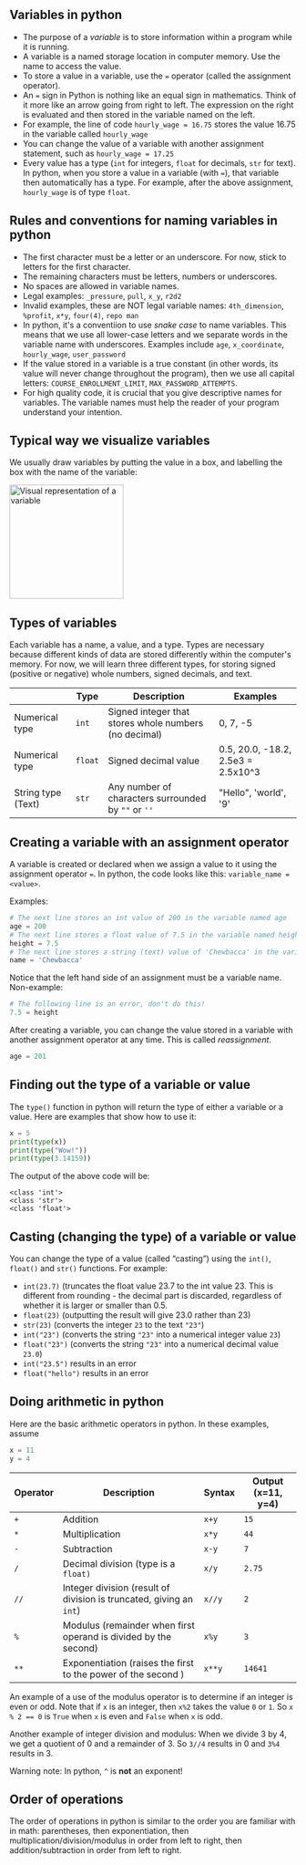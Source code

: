 ## Variables in python

- The purpose of a *variable* is to store information within a program while it is running.
- A variable is a named storage location in computer memory. Use the name to access the value.
- To store a value in a variable, use the `=` operator (called the assignment operator).
- An `=` sign in Python is nothing like an equal sign in mathematics. Think of it more like an arrow going from right to left. The expression on the right is evaluated and then stored in the variable named on the left.
- For example, the line of code
  `hourly_wage = 16.75`
  stores the value 16.75 in the variable called `hourly_wage`
- You can change the value of a variable with another assignment statement, such as 
  `hourly_wage = 17.25`
- Every value has a type (`int` for integers, `float` for decimals, `str` for text). In python, when you store a value in a variable (with `=`), that variable then automatically has a type. For example, after the above assignment, `hourly_wage` is of type `float`.


## Rules and conventions for naming variables in python

- The first character must be a letter or an underscore. For now, stick to letters for the first character.
- The remaining characters must be letters, numbers or underscores.
- No spaces are allowed in variable names.
- Legal examples: `_pressure`, `pull`, `x_y`, `r2d2`
- Invalid examples, these are NOT legal variable names: `4th_dimension`, `%profit`, `x*y`, `four(4)`, `repo man`
- In python, it's a conventiion to use *snake case* to name variables. This means that we use all lower-case letters and we separate words in the variable name with underscores. Examples include `age`, `x_coordinate`, `hourly_wage`, `user_password`
- If the value stored in a variable is a true constant (in other words, its value will never change throughout the program), then we use all capital letters: `COURSE_ENROLLMENT_LIMIT`, `MAX_PASSWORD_ATTEMPTS`.
- For high quality code, it is crucial that you give descriptive names for variables. The variable names must help the reader of your program understand your intention.

## Typical way we visualize variables
We usually draw variables by putting the value in a box, and labelling the box with the name of the variable:

<figure style="margin: 5px auto;">
<img src="img/variables_assignment_types_arithmetic/depiction_of_variable.png" alt="Visual representation of a variable" class="center" width="200">
</figure>

## Types of variables
Each variable has a name, a value, and a type. Types are necessary because different kinds of data are stored differently within the computer's memory. For now, we will learn three different types, for storing signed (positive or negative) whole numbers, signed decimals, and text.


| | Type|Description |Examples |
| -------- | -------- | --------|--------|
| Numerical type | `int` | Signed integer that stores whole numbers (no decimal) | 0, 7, -5|
|Numerical type | `float` | Signed decimal value | 0.5, 20.0, -18.2, 2.5e3 = 2.5x10^3|
| String type (Text) | `str` | Any number of characters surrounded by `""` or `''`| "Hello", 'world', '9'|

## Creating a variable with an assignment operator

A variable is created or declared when we assign a value to it using the assignment operator `=`. In python, the code looks like this:
`variable_name = <value>`.

Examples:
```python
# The next line stores an int value of 200 in the variable named age
age = 200
# The next line stores a float value of 7.5 in the variable named height
height = 7.5
# The next line stores a string (text) value of 'Chewbacca' in the variable named name
name = 'Chewbacca'
```

Notice that the left hand side of an assignment must be a variable name. Non-example:
```python
# The following line is an error, don't do this!
7.5 = height
```
After creating a variable, you can change the value stored in a variable with another assignment operator at any time. This is called *reassignment*.
```python
age = 201
```

## Finding out the type of a variable or value

The `type()` function in python will return the type of either a variable or a value. Here are examples that show how to use it:
```python
x = 5
print(type(x))
print(type("Wow!"))
print(type(3.14159))
```
The output of the above code will be:
```
<class 'int'>
<class 'str'>
<class 'float'>
```

## Casting (changing the type) of a variable or value

You can change the type of a value (called “casting”) using the `int()`, `float()` and `str()` functions. For example:
- `int(23.7)` (truncates the float value 23.7 to the int value 23. This is different from rounding - the decimal part is discarded, regardless of whether it is larger or smaller than 0.5.
- `float(23)` (outputting the result will give 23.0 rather than 23)
- `str(23)` (converts the integer `23` to the text `"23"`)
- `int("23")` (converts the string `"23"` into a numerical integer value `23`)
- `float("23")` (converts the string `"23"` into a numerical decimal value `23.0`)
- `int("23.5")` results in an error
- `float("hello")` results in an error

## Doing arithmetic in python

Here are the basic arithmetic operators in python. In these examples, assume
```python
x = 11
y = 4
```
|Operator|Description|Syntax|Output (x=11, y=4)|
| ----- | ----- | ----- | ----- |
|`+`|Addition |`x+y`|`15`|
|`*`|Multiplication |`x*y`|`44`|
|`-`| Subtraction | `x-y`|`7`|
|`/`| Decimal division (type is a `float)`| `x/y`|`2.75`|
|`//`| Integer division (result of division is truncated, giving an `int`)|`x//y`|`2`|
|`%`|Modulus (remainder when first operand is divided by the second)| `x%y`|`3`
|`**`|Exponentiation (raises the first  to the power of the second )|`x**y`|`14641`|

An example of a use of the modulus operator is to determine if an integer is even or odd. Note that if `x` is an integer, then `x%2` takes the value `0` or `1`. So `x % 2 == 0` is `True` when `x` is even and `False` when `x` is odd.

Another example of integer division and modulus: When we divide 3 by 4, we get a quotient of 0 and a remainder of 3. So `3//4` results in 0 and `3%4` results in 3.

Warning note: In python, `^` is **not** an exponent!

## Order of operations

The order of operations in python is similar to the order you are familiar with in math:
parentheses, then exponentiation, then multiplication/division/modulus in order from left to right, then addition/subtraction in order from left to right.

